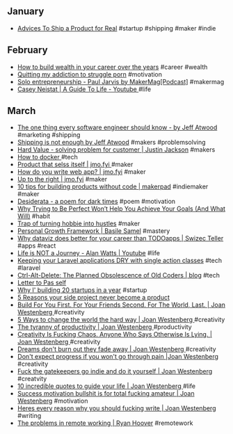 ## January

- [Advices To Ship a Product for Real](https://jean-elie.com/blog/post/advices-to-ship-a-product-for-real/) #startup #shipping #maker #indie

## February
- [How to build wealth in your career over the years](https://dev.to/kylegalbraith/how-to-build-wealth-in-your-career-over-the-years-3kf0) #career #wealth
- [Quitting my addiction to struggle porn](https://medium.com/@PurpleGreenLemon/quitting-my-addiction-to-struggle-porn-85c2d0173fe6) #motivation
- [Solo entrepreneurship - Paul Jarvis by MakerMag[Podcast]](https://soundcloud.com/makermag/solo-entrepreneurship-with-paul-jarvis) #makermag
- [Casey Neistat | A Guide To Life - Youtube ](https://www.youtube.com/watch?v=Lg_6wJV6Buk) #life

## March
- [The one thing every software engineer should know - by Jeff Atwood](https://blog.codinghorror.com/the-one-thing-every-software-engineer-should-know/) #marketing #shipping
- [Shipping is not enough by Jeff Atwood](https://blog.codinghorror.com/shipping-isnt-enough/) #makers #problemsolving
- [Hard Value - solving problem for customer | Justin Jackson](https://justinjackson.ca/hard-valuable) #makers
- [How to docker ](https://jonnylangefeld.github.io/learning/Docker/How%2Bto%2BDocker.html) #tech
- [Product that selss itself | jmo.fyi ](https://jmo.fyi/product-that-sells-itself/) #maker
- [How do you write web app? | jmo.fyi](https://jmo.fyi/how-do-you-write-a-web-app/) #maker
- [Up to the right | jmo.fyi](https://jmo.fyi/up-and-to-the-right/) #maker
- [10 tips for building products without code | makerpad](https://www.makerpad.co/make-tips/10-tips-on-building-products-without-code) #indiemaker #maker
- [Desiderata - a poem for dark times](https://catotheyoungerdotblog.wordpress.com/2017/03/05/desiderata-a-poem-for-dark-times/) #poem #motivation
- [Why Trying to Be Perfect Won’t Help You Achieve Your Goals (And What Will)](https://jamesclear.com/repetitions) #habit
- [Trap of turning hobbie into hustles](https://www.manrepeller.com/2019/02/trap-of-turning-hobbies-into-hustles.html) #maker
- [Personal Growth Framework | Basile Samel](https://200wordsaday.com/words/personal-growth-framework-115105c80273e54fcb) #mastery
- [Why dataviz does better for your career than TODOapps | Swizec Teller ](https://swizec.com/blog/why-dataviz-does-better-for-your-career-than-todoapps/swizec/8971) #apps #react
- [Life is NOT a Journey - Alan Watts | Youtube](https://www.youtube.com/watch?v=rBpaUICxEhk) #life
- [Keeping your Laravel applications DRY with single action classes](https://medium.com/@remi_collin/keeping-your-laravel-applications-dry-with-single-action-classes-6a950ec54d1d?fbclid=IwAR3IpsR1_rCZKnexs3KD7vBbIbO7_yLUSxGbaSXoNBR377C7ueyMWSmn6MQ) #tech #laravel
- [Ctrl-Alt-Delete: The Planned Obsolescence of Old Coders | blog](https://onezero.medium.com/ctrl-alt-delete-the-planned-obsolescence-of-old-coders-9c5f440ee68?) #tech
- [Letter to Pas self](https://medium.com/@sal_54692/hi-9af45ccc6a70)
- [Why I' building 20 startups in a year](https://medium.com/20-startups-project/why-im-building-20-startups-in-a-year-6c922185b073) #startup
- [5 Reasons your side project never become a product](https://medium.com/swlh/5-reasons-your-side-project-never-became-a-product-150216bbab5d)
- [Build For You First. For Your Friends Second. For The World, Last. | Joan Westenberg ](https://medium.com/@jonwestenberg/build-for-you-first-for-your-friends-second-for-the-world-last-9bcded713d99) #creativity
- [5 Ways to change the world the hard way | Joan Westenberg ](https://medium.com/@jonwestenberg/5-ways-to-change-the-world-the-hard-way-ff65be4589c6) #creativity
- [The tyranny of productivity | Joan Westenberg ](https://medium.com/swlh/the-tyranny-of-productivity-8adbddcf7b3e) #productivity
- [Creativity Is Fucking Chaos. Anyone Who Says Otherwise Is Lying. | Joan Westenberg ](https://medium.com/@jonwestenberg/creativity-is-fucking-chaos-anyone-who-says-otherwise-is-lying-f44dc8ac3544) #creativity
- [Dreams don't burn out they fade away | Joan Westenberg ](https://medium.com/@jonwestenberg/dreams-dont-burn-out-they-fade-away-8e501ec3aeb1) #creativity
- [Don't expect progress if you won't go through pain |Joan Westenberg ](https://medium.com/@jonwestenberg/dont-expect-progress-if-you-won-t-go-through-pain-a2e7b28533db) #creativity
- [Fuck the gatekeepers go indie and do it yourself | Joan Westenberg ](https://medium.com/swlh/fuck-the-gatekeepers-go-indie-and-do-it-yourself-4e0a1cd537cc) #creatvity
- [10 incredible quotes to guide your life | Joan Westenberg ](https://medium.com/@jonwestenberg/10-incredible-quotes-to-guide-your-life-f41efeee987e) #life
- [Success motivation bullshit is for total fucking amateur | Joan Westenberg](https://medium.com/swlh/success-motivation-bullshit-is-for-total-fucking-amateurs-1b0631e3a6ea) #motivation
- [Heres every reason why you should fucking write | Joan Westenberg](https://medium.com/swlh/heres-every-reason-why-you-should-fucking-write-76fe1cb41b0d) #writing
- [The problems in remote working | Ryan Hoover](https://medium.com/@rrhoover/the-problems-in-remote-working-1a6f165585d) #remotework
